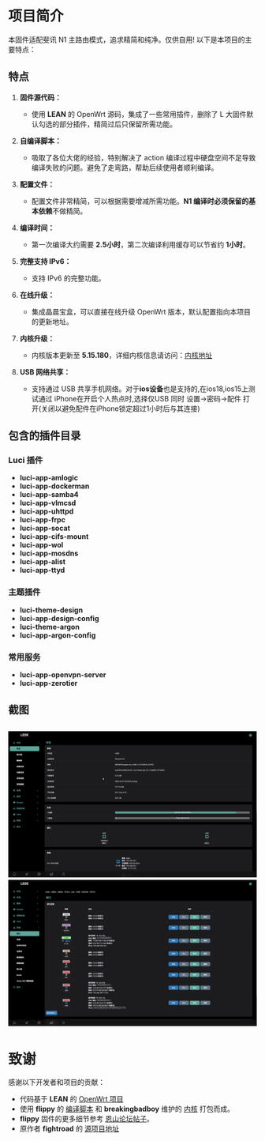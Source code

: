 # 项目简介

本固件适配斐讯 N1 主路由模式，追求精简和纯净。仅供自用! 以下是本项目的主要特点：

## 特点

1. **固件源代码：**
   - 使用 **LEAN** 的 OpenWrt 源码，集成了一些常用插件，删除了 L 大固件默认勾选的部分插件，精简过后只保留所需功能。
  
2. **自编译脚本：**
   - 吸取了各位大佬的经验，特别解决了 action 编译过程中硬盘空间不足导致编译失败的问题。避免了走弯路，帮助后续使用者顺利编译。
  
3. **配置文件：**
   - 配置文件非常精简，可以根据需要增减所需功能。**N1 编译时必须保留的基本依赖**不做精简。

4. **编译时间：**
   - 第一次编译大约需要 **2.5小时**，第二次编译利用缓存可以节省约 **1小时**。

5. **完整支持 IPv6：**
   - 支持 IPv6 的完整功能。

6. **在线升级：**
   - 集成晶晨宝盒，可以直接在线升级 OpenWrt 版本，默认配置指向本项目的更新地址。

7. **内核升级：**
   - 内核版本更新至 **5.15.180**，详细内核信息请访问：[内核地址](https://github.com/breakingbadboy/OpenWrt/releases/)

8. **USB 网络共享：**
   - 支持通过 USB 共享手机网络。对于**ios设备**也是支持的,在ios18,ios15上测试通过 iPhone在开启个人热点时,选择仅USB 同时 设置->密码->配件 打开(关闭以避免配件在iPhone锁定超过1小时后与其连接)

## 包含的插件目录

### Luci 插件

- **luci-app-amlogic**  
- **luci-app-dockerman**  
- **luci-app-samba4**  
- **luci-app-vlmcsd**  
- **luci-app-uhttpd**  
- **luci-app-frpc**  
- **luci-app-socat**  
- **luci-app-cifs-mount**  
- **luci-app-wol**  
- **luci-app-mosdns**  
- **luci-app-alist**  
- **luci-app-ttyd**

### 主题插件

- **luci-theme-design**  
- **luci-app-design-config**  
- **luci-theme-argon**  
- **luci-app-argon-config**

### 常用服务

- **luci-app-openvpn-server**  
- **luci-app-zerotier**

## 截图

![主页](/images/chrome_ov39v3vv6T.png)
![网络接口](/images/IDVMY33fsO.png)
---

# 致谢

感谢以下开发者和项目的贡献：

- 代码基于 **LEAN** 的 [OpenWrt 项目](https://github.com/coolsnowwolf/lede)
- 使用 **flippy** 的 [编译脚本](https://github.com/unifreq/openwrt_packit) 和 **breakingbadboy** 维护的 [内核](https://github.com/breakingbadboy/OpenWrt/releases/tag/kernel_stable) 打包而成。
- **flippy** 固件的更多细节参考 [恩山论坛帖子](https://www.right.com.cn/forum/thread-4076037-1-1.html)。
- 原作者 **fightroad** 的 [源项目地址](https://github.com/fightroad/N1-OpenWrt)
